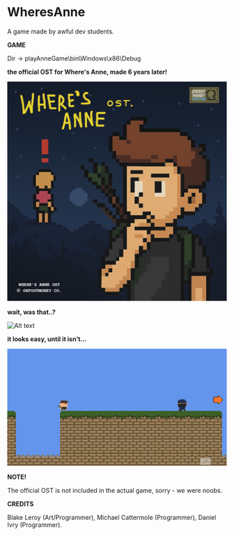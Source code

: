 # WheresAnne

A game made by awful dev students.

**GAME**

Dir -> playAnneGame\bin\Windows\x86\Debug

 **the official OST for Where's Anne, made 6 years later!**

 ![Alt text](assets/wheresannecover.png)

 **wait, was that..?**

 ![Alt text](assets/anim11.gif)

 **it looks easy, until it isn't...**

 ![Alt text](assets/anim22.gif)

 **NOTE!** 

The official OST is not included in the actual game, sorry - we were noobs.

**CREDITS**

Blake Leroy (Art/Programmer), Michael Cattermole (Programmer), Daniel Ivry (Programmer).


